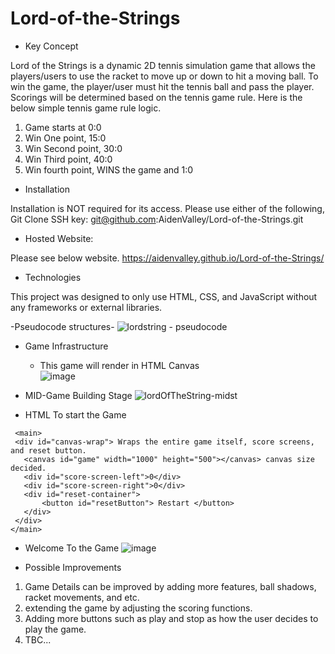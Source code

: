 # Lord-of-the-Strings

- Key Concept

Lord of the Strings is a dynamic 2D tennis simulation game that allows the players/users to use the racket to move up or down to hit a moving ball. To win the game, the player/user must hit the tennis ball and pass the player. Scorings will be determined based on the tennis game rule. Here is the below simple tennis game rule logic. 

1. Game starts at 0:0
2. Win One point, 15:0
3. Win Second point, 30:0
4. Win Third point, 40:0
5. Win fourth point, WINS the game and 1:0 

- Installation

Installation is NOT required for its access. Please use either of the following,
Git Clone SSH key: git@github.com:AidenValley/Lord-of-the-Strings.git

- Hosted Website: 

Please see below website.
https://aidenvalley.github.io/Lord-of-the-Strings/

- Technologies

This project was designed to only use HTML, CSS, and JavaScript without any frameworks or external libraries.

-Pseudocode structures-
![lordstring - pseudocode](https://user-images.githubusercontent.com/107300143/182530007-0f3e7e9b-f56a-4de0-abb8-5c6dee7d1c4e.png)


- Game Infrastructure 
  - This game will render in HTML Canvas   
![image](https://user-images.githubusercontent.com/107300143/180627184-ca252742-48d8-4c3e-ab60-db178acf5b88.png)


- MID-Game Building Stage
![lordOfTheString-midst](https://user-images.githubusercontent.com/107300143/182529923-7b2969b0-8aa9-413b-971c-23e91cdfa1fc.png)

- HTML To start the Game
 ```
  <main>
  <div id="canvas-wrap"> Wraps the entire game itself, score screens, and reset button.
    <canvas id="game" width="1000" height="500"></canvas> canvas size decided.
    <div id="score-screen-left">0</div>
    <div id="score-screen-right">0</div>
    <div id="reset-container">
        <button id="resetButton"> Restart </button>
    </div>
  </div>
</main>
 ```
- Welcome To the Game
![image](https://user-images.githubusercontent.com/107300143/183244190-579182ae-3047-4fd1-81ac-adcbc334df4b.png)


- Possible Improvements 
1. Game Details can be improved by adding more features, ball shadows, racket movements, and etc.
2. extending the game by adjusting the scoring functions.
3. Adding more buttons such as play and stop as how the user decides to play the game.
4. TBC...
